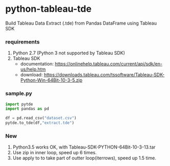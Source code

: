 # python-tableau-tde

Build Tableau Data Extract (.tde) from Pandas DataFrame using Tableau SDK

### requirements
1. Python 2.7 (Python 3 not supported by Tableau SDK)
2. Tableau SDK
    * documentation: https://onlinehelp.tableau.com/current/api/sdk/en-us/help.htm
    * download: https://downloads.tableau.com/tssoftware/Tableau-SDK-Python-Win-64Bit-10-3-5.zip

### sample.py
```python
import pytde
import pandas as pd

df = pd.read_csv("dataset.csv")
pytde.to_tde(df,"extract.tde")
```

### New
1. Python3.5 works OK, with Tableau-SDK-PYTHON-64Bit-10-3-13.tar  
2. Use zip in inner loop, speed up 6 times.   
3. Use apply to to take part of outter loop(iterrows), speed up 1.5 time.   
